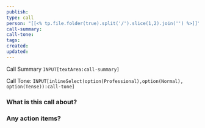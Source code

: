 ```yaml
---
publish: 
type: call
person: "[[<% tp.file.folder(true).split('/').slice(1,2).join('') %>]]"
call-summary:
call-tone:
tags: 
created: 
updated:
---
```


Call Summary
`INPUT[textArea:call-summary]`

Call Tone: `INPUT[inlineSelect(option(Professional),option(Normal), option(Tense)):call-tone]`

### What is this call about?

### Any action items?